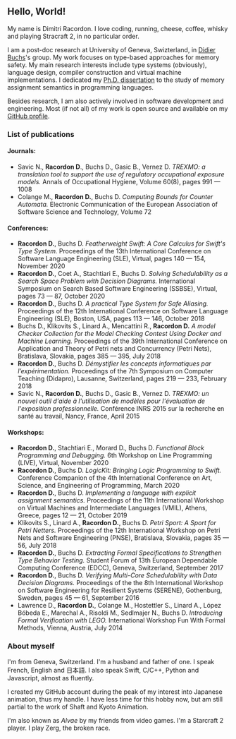 ## Hello, World!

My name is Dimitri Racordon.
I love coding, running, cheese, coffee, whisky and playing Stracraft 2, in no particular order.

I am a post-doc research at University of Geneva, Swizterland, in [Didier Buchs](https://scholar.google.com/citations?user=3dWTmooAAAAJ)'s group.
My work focuses on type-based approaches for memory safety.
My main research interests include type systems (obviously), language design, compiler construction and virtual machine implementations.
I dedicated my [Ph.D. dissertation](https://archive-ouverte.unige.ch/unige:127105) to the study of memory assignment semantics in programming languages.

Besides research, I am also actively involved in software development and engineering.
Most (if not all) of my work is open source and available on my [GitHub profile](https://github.com/kyouko-taiga).

### List of publications

#### Journals:

* Savic N., **Racordon D**., Buchs D., Gasic B., Vernez D. *TREXMO: a translation tool to support the use of regulatory occupational exposure models.* Annals of Occupational Hygiene, Volume 60(8), pages 991 — 1008
* Colange M., **Racordon D.**, Buchs D. *Computing Bounds for Counter Automata.* Electronic Communication of the European Association of Software Science and Technology, Volume 72

#### Conferences:

* **Racordon D.**, Buchs D. *Featherweight Swift: A Core Calculus for Swift's Type System.* Proceedings of the 13th International Conference on Software Language Engineering (SLE), Virtual, pages 140 — 154, November 2020
* **Racordon D.**, Coet A., Stachtiari E., Buchs D. *Solving Schedulability as a Search Space Problem with Decision Diagrams.* International Symposium on Search Based Software Engineering (SSBSE), Virtual, pages 73 — 87, October 2020
* **Racordon D.**, Buchs D. *A practical Type System for Safe Aliasing.* Proceedings of the 12th International Conference on Software Language Engineering (SLE), Boston, USA, pages 113 — 146, October 2018
* Buchs D., Klikovits S., Linard A., Mencattini R., **Racordon D.** *A model Checker Collection for the Model Checking Contest Using Docker and Machine Learning.* Proceedings of the 39th International Conference on Application and Theory of Petri nets and Concurrency (Petri Nets), Bratislava, Slovakia, pages 385 — 395, July 2018
* **Racordon D.**, Buchs D. *Démystifier les concepts informatiques par l’expérimentation.* Proceedings of the 7th Symposium on Computer Teaching (Didapro), Lausanne, Switzerland, pages 219 — 233, February 2018
* Savic N., **Racordon D.**, Buchs D., Gasic B., Vernez D. *TREXMO: un nouvel outil d'aide à l'utilisation de modèles pour l'évaluation de l'exposition professionnelle.* Conférence INRS 2015 sur la recherche en santé au travail, Nancy, France, April 2015

#### Workshops:

* **Racordon D.**, Stachtiari E., Morard D., Buchs D. *Functional Block Programming and Debugging.* 6th Workshop on Line Programming (LIVE), Virtual, November 2020
* **Racordon D.**, Buchs D. *LogicKit: Bringing Logic Programming to Swift.* Conference Companion of the 4th International Conference on Art, Science, and Engineering of Programming, March 2020
* **Racordon D.**, Buchs D. *Implementing a language with explicit assignment semantics.* Proceedings of the 11th International Workshop on Virtual Machines and Intermediate Languages (VMIL), Athens, Greece, pages 12 — 21, October 2019
* Klikovits S., Linard A., **Racordon D.**, Buchs D. *Petri Sport: A Sport for Petri Netters.* Proceedings of the 12th International Workshop on Petri Nets and Software Engineering (PNSE), Bratislava, Slovakia, pages 35 — 56, July 2018
* **Racordon D.**, Buchs D. *Extracting Formal Specifications to Strengthen Type Behavior Testing.* Student Forum of 13th European Dependable Computing Conference (EDCC), Geneva, Switzerland, September 2017
* **Racordon D.**, Buchs D. *Verifying Multi-Core Schedulability with Data Decision Diagrams.* Proceedings of the the 8th International Workshop on Software Engineering for Resilient Systems (SERENE), Gothenburg, Sweden, pages 45 — 61, September 2016
* Lawrence D., **Racordon D.**, Colange M., Hostettler S., Linard A., López Bóbeda E., Marechal A., Risoldi M., Sedlmajer N., Buchs D. *Introducing Formal Verification with LEGO.* International Workshop Fun With Formal Methods, Vienna, Austria, July 2014

### About myself

I'm from Geneva, Switzerland.
I'm a husband and father of one.
I speak French, English and 日本語.
I also speak Swift, C/C++, Python and Javascript, almost as fluently.

I created my GitHub account during the peak of my interest into Japanese animation, thus my handle.
I have less time for this hobby now, but am still partial to the work of Shaft and Kyoto Animation.

I'm also known as *Alvae* by my friends from video games.
I'm a Starcraft 2 player.
I play Zerg, the broken race.
